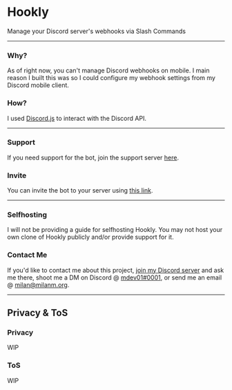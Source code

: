 
# Hookly

Manage your Discord server's webhooks via Slash Commands

---
### Why?
As of right now, you can't manage Discord webhooks on mobile. I main reason I built this was so I could configure my webhook settings from my Discord mobile client.
### How?
I used [Discord.js](https://discord.js.org) to interact with the Discord API.

---
### Support
If you need support for the bot, join the support server [here](https://discord.gg/aZCMEnp3CP).
### Invite
You can invite the bot to your server using [this link](https://discord.com/api/oauth2/authorize?client_id=934502631672533055&permissions=536870912&scope=bot%20applications.commands).

---
### Selfhosting
I will not be providing a guide for selfhosting Hookly. You may not host your own clone of Hookly publicly and/or provide support for it.
### Contact Me
If you'd like to contact me about this project, [join my Discord server](https://discord.gg/aZCMEnp3CP) and ask me there, shoot me a DM on Discord @ [mdev01#0001](https://discord.com/users/423203831971708958), or send me an email @ [milan@milanm.org](mailto:milan@milanm.org).

---
## Privacy & ToS
### Privacy
WIP
### ToS
WIP